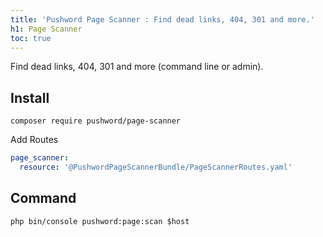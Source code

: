 ```yaml
---
title: 'Pushword Page Scanner : Find dead links, 404, 301 and more.'
h1: Page Scanner
toc: true
---
```


Find dead links, 404, 301 and more (command line or admin).

## Install

```shell
composer require pushword/page-scanner
```

Add Routes

```yaml
page_scanner:
  resource: '@PushwordPageScannerBundle/PageScannerRoutes.yaml'
```

## Command

```
php bin/console pushword:page:scan $host
```
